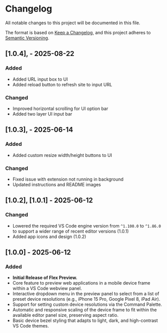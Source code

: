 # Changelog

All notable changes to this project will be documented in this file.

The format is based on [Keep a Changelog](https://keepachangelog.com/en/1.0.0/),
and this project adheres to [Semantic Versioning](https://semver.org/spec/v2.0.0.html).

## [1.0.4], - 2025-08-22

### Added

- Added URL input box to UI
- Added reload button to refresh site to input URL

### Changed

- Improved horizontal scrolling for UI option bar
- Added two layer UI input bar

## [1.0.3], - 2025-06-14

### Added

- Added custom resize width/height buttons to UI

### Changed

- Fixed issue with extension not running in background
- Updated instructions and README images


## [1.0.2], [1.0.1] - 2025-06-12

### Changed

- Lowered the required VS Code engine version from `^1.100.0` to `^1.86.0` to support a wider range of recent editor versions (1.0.1)
- Added app icons and design (1.0.2)

## [1.0.0] - 2025-06-12

### Added

- **Initial Release of Flex Preview.**
- Core feature to preview web applications in a mobile device frame within a VS Code webview panel.
- Interactive dropdown menu in the preview panel to select from a list of preset device resolutions (e.g., iPhone 15 Pro, Google Pixel 8, iPad Air).
- Support for setting custom device resolutions via the Command Palette.
- Automatic and responsive scaling of the device frame to fit within the available editor panel size, preserving aspect ratio.
- Basic device bezel styling that adapts to light, dark, and high-contrast VS Code themes.